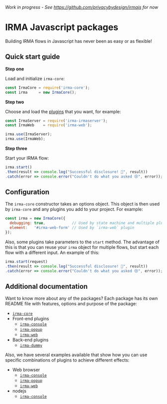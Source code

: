 _Work in progress - See https://github.com/privacybydesign/irmajs for now_

# IRMA Javascript packages

Building IRMA flows in Javascript has never been as easy or as flexible!

## Quick start guide

__Step one__

Load and initialize `irma-core`:

```javascript
const IrmaCore = require('irma-core');
const irma     = new IrmaCore();
```

__Step two__

Choose and load the [plugins](https://github.com/privacybydesign/irma-js-packages/tree/master/plugins)
that you want, for example:

```javascript
const IrmaServer = require('irma-irmaserver');
const IrmaWeb    = require('irma-web');

irma.use(IrmaServer);
irma.use(IrmaWeb);
```

__Step three__

Start your IRMA flow:

```javascript
irma.start()
.then(result => console.log("Successful disclosure! 🎉", result))
.catch(error => console.error("Couldn't do what you asked 😢", error));
```

## Configuration

The `irma-core` constructor takes an options object. This object is then used by
`irma-core` and any plugins you add to your project. For example:

```javascript
const irma = new IrmaCore({
  debugging: true,            // Used by state machine and multiple plugins
  element:   '#irma-web-form' // Used by `irma-web` plugin
});
```

Also, some plugins take parameters to the `start` method. The advantage of this
is that you can reuse your `irma` object for multiple flows, but start each
flow with a different input. An example of this:

```javascript
irma.start(request)
.then(result => console.log("Successful disclosure! 🎉", result))
.catch(error => console.error("Couldn't do what you asked 😢", error));
```

## Additional documentation

Want to know more about any of the packages? Each package has its own README
file with features, options and purpose of the package:

* [`irma-core`](irma-core)
* Front-end plugins
  * [`irma-console`](plugins/irma-console)
  * [`irma-popup`](plugins/irma-popup)
  * [`irma-web`](plugins/irma-web)
* Back-end plugins
  * [`irma-dummy`](plugins/irma-dummy)

Also, we have several examples available that show how you can use specific
combinations of plugins to achieve different effects:

* Web browser
  * [`irma-console`](examples/browser/irma-console)
  * [`irma-popup`](examples/browser/irma-popup)
  * [`irma-web`](examples/browser/irma-web)
* nodejs
  * [`irma-console`](examples/node/irma-console)
